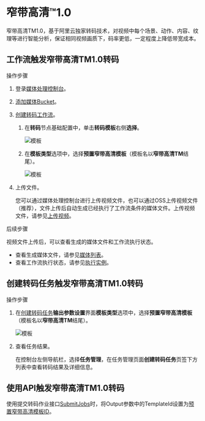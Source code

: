 # 窄带高清™1.0

窄带高清TM1.0，基于阿里云独家转码技术，对视频中每个场景、动作、内容、纹理等进行智能分析，保证相同视频画质下，码率更低，一定程度上降低带宽成本。

## 工作流触发窄带高清TM1.0转码

操作步骤

1.  登录[媒体处理控制台](https://mps.console.aliyun.com)。
2.  [添加媒体Bucket](/cn.zh-CN/控制台指南/工作流管理/添加媒体Bucket.md)。
3.  [创建转码工作流](/cn.zh-CN/控制台指南/工作流管理/创建工作流.md)。
    1.  在**转码**节点基础配置中，单击**转码模板**右侧**选择**。

        ![模板](https://static-aliyun-doc.oss-accelerate.aliyuncs.com/assets/img/zh-CN/0251854161/p244210.png)

    2.  在**模板类型**选项中，选择**预置窄带高清模板**（模板名以**窄带高清TM**结尾）。

        ![模板](https://static-aliyun-doc.oss-accelerate.aliyuncs.com/assets/img/zh-CN/9515435161/p244214.png)

4.  上传文件。

    您可以通过媒体处理控制台进行上传视频文件，也可以通过OSS上传视频文件（推荐），文件上传后自动生成已经执行了工作流条件的媒体文件。上传视频文件，请参见[上传视频](/cn.zh-CN/控制台指南/媒体管理/上传视频.md)。


后续步骤

视频文件上传后，可以查看生成的媒体文件和工作流执行状态。

-   查看生成媒体文件，请参见[媒体列表](/cn.zh-CN/控制台指南/媒体管理/媒体列表.md)。
-   查看工作流执行状态，请参见[执行实例](/cn.zh-CN/控制台指南/工作流管理/执行实例.md)。

## 创建转码任务触发窄带高清TM1.0转码

操作步骤

1.  在[创建转码任务](/cn.zh-CN/控制台指南/任务管理.md)**输出参数设置**界面**模板类型**选项中，选择**预置窄带高清模板**（模板名以**窄带高清TM**结尾）。

    ![模板](https://static-aliyun-doc.oss-accelerate.aliyuncs.com/assets/img/zh-CN/9515435161/p244222.png)

2.  查看任务结果。

    在控制台左侧导航栏，选择**任务管理**，在任务管理页面**创建转码任务**页签下方列表中查看转码结果及详细信息。


## 使用API触发窄带高清TM1.0转码

使用提交转码作业接口[SubmitJobs](/cn.zh-CN/API参考/转码接口/提交转码作业.md)时，将Output参数中的TemplateId设置为[预置窄带高清模板ID](/cn.zh-CN/API参考/附录/预置模版详情.md)。

